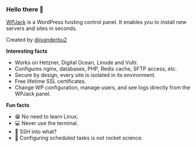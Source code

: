 ### Hello there 👋 

[WPJack](https://wpjack.com) is a WordPress hosting control panel. It enables you to install new servers and sites in seconds.

Created by [@ivanderbu2](https://github.com/ivanderbu2)

**Interesting facts**

- Works on Hetzner, Digital Ocean, Linode and Vultr.
- Configures nginx, databases, PHP, Redis cache, SFTP access, etc.
- Secure by design, every site is isolated in its environment.
- Free lifetime SSL certificates.
- Change WP configuration, manage users, and see logs directly from the WPJack panel.

**Fun facts**

- :grin: No need to learn Linux.
- :computer: Never use the terminal.
- :key: SSH into what?
- :rocket: Configuring scheduled tasks is not rocket science.
